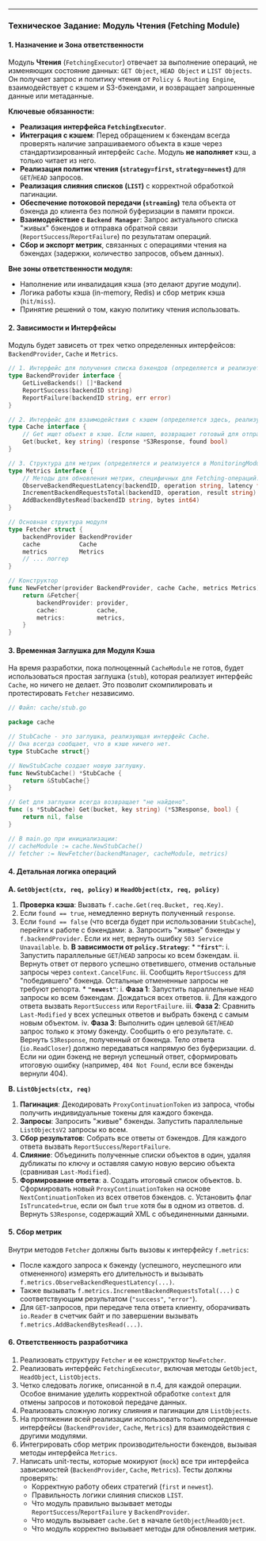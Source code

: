 ---

### Техническое Задание: Модуль Чтения (Fetching Module)

#### 1. Назначение и Зона ответственности

Модуль **Чтения** (`FetchingExecutor`) отвечает за выполнение операций, не изменяющих состояние данных: `GET Object`, `HEAD Object` и `LIST Objects`. Он получает запрос и политику чтения от `Policy & Routing Engine`, взаимодействует с кэшем и S3-бэкендами, и возвращает запрошенные данные или метаданные.

**Ключевые обязанности:**
*   **Реализация интерфейса `FetchingExecutor`**.
*   **Интеграция с кэшем**: Перед обращением к бэкендам всегда проверять наличие запрашиваемого объекта в кэше через стандартизированный интерфейс `Cache`. Модуль **не наполняет** кэш, а только читает из него.
*   **Реализация политик чтения (`strategy=first`, `strategy=newest`)** для `GET`/`HEAD` запросов.
*   **Реализация слияния списков (`LIST`)** с корректной обработкой пагинации.
*   **Обеспечение потоковой передачи (`streaming`)** тела объекта от бэкенда до клиента без полной буферизации в памяти прокси.
*   **Взаимодействие с `Backend Manager`**: Запрос актуального списка "живых" бэкендов и отправка обратной связи (`ReportSuccess`/`ReportFailure`) по результатам операций.
*   **Сбор и экспорт метрик**, связанных с операциями чтения на бэкендах (задержки, количество запросов, объем данных).

**Вне зоны ответственности модуля:**
*   Наполнение или инвалидация кэша (это делают другие модули).
*   Логика работы кэша (in-memory, Redis) и сбор метрик кэша (`hit/miss`).
*   Принятие решений о том, какую политику чтения использовать.

#### 2. Зависимости и Интерфейсы

Модуль будет зависеть от трех четко определенных интерфейсов: `BackendProvider`, `Cache` и `Metrics`.

```go
// 1. Интерфейс для получения списка бэкендов (определяется и реализуется в BackendManager)
type BackendProvider interface {
    GetLiveBackends() []*Backend
    ReportSuccess(backendID string)
    ReportFailure(backendID string, err error)
}

// 2. Интерфейс для взаимодействия с кэшем (определяется здесь, реализуется в CacheModule)
type Cache interface {
    // Get ищет объект в кэше. Если нашел, возвращает готовый для отправки S3Response.
    Get(bucket, key string) (response *S3Response, found bool)
}

// 3. Структура для метрик (определяется и реализуется в MonitoringModule)
type Metrics interface {
    // Методы для обновления метрик, специфичных для Fetching-операций.
    ObserveBackendRequestLatency(backendID, operation string, latency float64)
    IncrementBackendRequestsTotal(backendID, operation, result string)
    AddBackendBytesRead(backendID string, bytes int64)
}

// Основная структура модуля
type Fetcher struct {
    backendProvider BackendProvider
    cache           Cache
    metrics         Metrics
    // ... логгер
}

// Конструктор
func NewFetcher(provider BackendProvider, cache Cache, metrics Metrics) *Fetcher {
    return &Fetcher{
        backendProvider: provider,
        cache:           cache,
        metrics:         metrics,
    }
}
```

#### 3. Временная Заглушка для Модуля Кэша

На время разработки, пока полноценный `CacheModule` не готов, будет использоваться простая заглушка (`stub`), которая реализует интерфейс `Cache`, но ничего не делает. Это позволит скомпилировать и протестировать `Fetcher` независимо.

```go
// Файл: cache/stub.go

package cache

// StubCache - это заглушка, реализующая интерфейс Cache.
// Она всегда сообщает, что в кэше ничего нет.
type StubCache struct{}

// NewStubCache создает новую заглушку.
func NewStubCache() *StubCache {
    return &StubCache{}
}

// Get для заглушки всегда возвращает "не найдено".
func (s *StubCache) Get(bucket, key string) (*S3Response, bool) {
    return nil, false
}

// В main.go при инициализации:
// cacheModule := cache.NewStubCache()
// fetcher := NewFetcher(backendManager, cacheModule, metrics)
```

#### 4. Детальная логика операций

**A. `GetObject(ctx, req, policy)` и `HeadObject(ctx, req, policy)`**

1.  **Проверка кэша**: Вызвать `f.cache.Get(req.Bucket, req.Key)`.
2.  Если `found == true`, немедленно вернуть полученный `response`.
3.  Если `found == false` (что всегда будет при использовании `StubCache`), перейти к работе с бэкендами:
    a. Запросить "живые" бэкенды у `f.backendProvider`. Если их нет, вернуть ошибку `503 Service Unavailable`.
    b. **В зависимости от `policy.Strategy`**:
        *   **`"first"`**:
            i. Запустить параллельные `GET`/`HEAD` запросы ко всем бэкендам.
            ii. Вернуть ответ от первого успешно ответившего, отменив остальные запросы через `context.CancelFunc`.
            iii. Сообщить `ReportSuccess` для "победившего" бэкенда. Остальные отмененные запросы не требуют репорта.
        *   **`"newest"`**:
            i. **Фаза 1**: Запустить параллельные `HEAD` запросы ко всем бэкендам. Дождаться всех ответов.
            ii. Для каждого ответа вызвать `ReportSuccess` или `ReportFailure`.
            iii. **Фаза 2**: Сравнить `Last-Modified` у всех успешных ответов и выбрать бэкенд с самым новым объектом.
            iv. **Фаза 3**: Выполнить один целевой `GET`/`HEAD` запрос только к этому бэкенду. Сообщить о его результате.
    c. Вернуть `S3Response`, полученный от бэкенда. Тело ответа (`io.ReadCloser`) должно передаваться напрямую без буферизации.
    d. Если ни один бэкенд не вернул успешный ответ, сформировать итоговую ошибку (например, `404 Not Found`, если все бэкенды вернули 404).

**B. `ListObjects(ctx, req)`**

1.  **Пагинация**: Декодировать `ProxyContinuationToken` из запроса, чтобы получить индивидуальные токены для каждого бэкенда.
2.  **Запросы**: Запросить "живые" бэкенды. Запустить параллельные `ListObjectsV2` запросы ко всем.
3.  **Сбор результатов**: Собрать все ответы от бэкендов. Для каждого ответа вызвать `ReportSuccess`/`ReportFailure`.
4.  **Слияние**: Объединить полученные списки объектов в один, удаляя дубликаты по ключу и оставляя самую новую версию объекта (сравнивая `Last-Modified`).
5.  **Формирование ответа**:
    a. Создать итоговый список объектов.
    b. Сформировать новый `ProxyContinuationToken` на основе `NextContinuationToken` из всех ответов бэкендов.
    c. Установить флаг `IsTruncated=true`, если он был `true` хотя бы в одном из ответов.
    d. Вернуть `S3Response`, содержащий XML с объединенными данными.

#### 5. Сбор метрик

Внутри методов `Fetcher` должны быть вызовы к интерфейсу `f.metrics`:

*   После каждого запроса к бэкенду (успешного, неуспешного или отмененного) измерять его длительность и вызывать `f.metrics.ObserveBackendRequestLatency(...)`.
*   Также вызывать `f.metrics.IncrementBackendRequestsTotal(...)` с соответствующим результатом (`"success"`, `"error"`).
*   Для `GET`-запросов, при передаче тела ответа клиенту, оборачивать `io.Reader` в счетчик байт и по завершении вызывать `f.metrics.AddBackendBytesRead(...)`.

#### 6. Ответственность разработчика

1.  Реализовать структуру `Fetcher` и ее конструктор `NewFetcher`.
2.  Реализовать интерфейс `FetchingExecutor`, включая методы `GetObject`, `HeadObject`, `ListObjects`.
3.  Четко следовать логике, описанной в п.4, для каждой операции. Особое внимание уделить корректной обработке `context` для отмены запросов и потоковой передаче данных.
4.  Реализовать сложную логику слияния и пагинации для `ListObjects`.
5.  На протяжении всей реализации использовать только определенные интерфейсы (`BackendProvider`, `Cache`, `Metrics`) для взаимодействия с другими модулями.
6.  Интегрировать сбор метрик производительности бэкендов, вызывая методы интерфейса `Metrics`.
7.  Написать unit-тесты, которые мокируют (`mock`) все три интерфейса зависимостей (`BackendProvider`, `Cache`, `Metrics`). Тесты должны проверять:
    *   Корректную работу обеих стратегий (`first` и `newest`).
    *   Правильность логики слияния списков `LIST`.
    *   Что модуль правильно вызывает методы `ReportSuccess`/`ReportFailure` у `BackendProvider`.
    *   Что модуль вызывает `cache.Get` в начале `GetObject`/`HeadObject`.
    *   Что модуль корректно вызывает методы для обновления метрик.